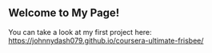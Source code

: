 ## Welcome to My Page!
You can take a look at my first project here: https://johnnydash079.github.io/coursera-ultimate-frisbee/
